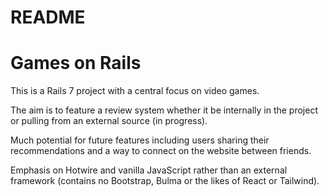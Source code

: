# README

# Games on Rails

This is a Rails 7 project with a central focus on video games.

The aim is to feature a review system whether it be internally in the project or pulling from an external source (in progress).

Much potential for future features including users sharing their recommendations and a way to connect on the website between friends.

Emphasis on Hotwire and vanilla JavaScript rather than an external framework (contains no Bootstrap, Bulma or the likes of React or Tailwind).
